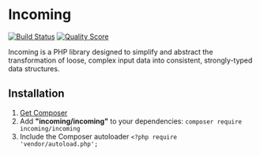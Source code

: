 # Incoming

[![Build Status](https://img.shields.io/travis/Rican7/incoming.svg?style=flat)](https://travis-ci.org/Rican7/incoming)
[![Quality Score](https://img.shields.io/scrutinizer/g/Rican7/incoming.svg?style=flat)](https://scrutinizer-ci.com/g/Rican7/incoming/)
<!-- [![Latest Stable Version](https://img.shields.io/github/release/Rican7/incoming.svg?style=flat)](https://github.com/Rican7/incoming/releases) -->

Incoming is a PHP library designed to simplify and abstract the transformation of loose, complex input data into
consistent, strongly-typed data structures.


## Installation

1. [Get Composer](https://getcomposer.org/)
2. Add **"incoming/incoming"** to your dependencies: `composer require incoming/incoming`
3. Include the Composer autoloader `<?php require 'vendor/autoload.php';`
